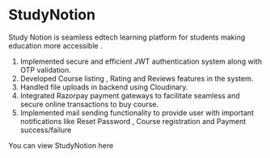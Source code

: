 # StudyNotion

Study Notion is seamless edtech learning platform for students making education more accessible .

1.  Implemented secure and efficient JWT authentication system along with OTP validation.
2. Developed Course listing , Rating and Reviews features in the system.
3.  Handled file uploads in backend using Cloudinary.
4.  Integrated Razorpay payment gateways to facilitate seamless and secure online transactions to buy course.
5. Implemented mail sending functionality to provide user with important notifications like Reset Password , Course
  registration and Payment success/failure

  You can view StudyNotion here 

